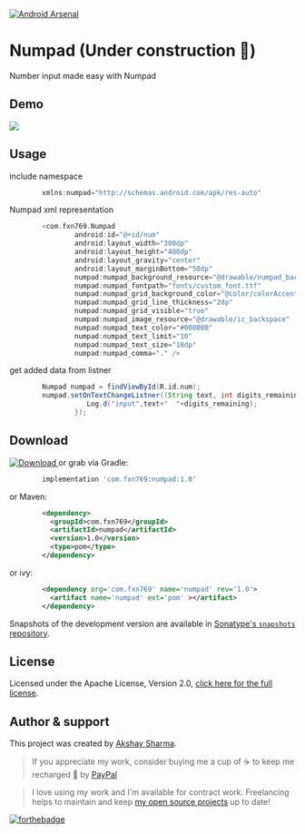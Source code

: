 [![Android Arsenal](https://img.shields.io/badge/Android%20Arsenal-Numpad-blue.svg?style=flat-square)](https://android-arsenal.com/details/1/6600)

Numpad (Under construction 🚧)
======
Number input made easy with Numpad



Demo
----
![](media/media.gif)

Usage
-----
include namespace
```groovy
        xmlns:numpad="http://schemas.android.com/apk/res-auto"
```
Numpad xml representation
```groovy
        <com.fxn769.Numpad
                android:id="@+id/num"
                android:layout_width="300dp"
                android:layout_height="400dp"
                android:layout_gravity="center"
                android:layout_marginBottom="50dp"
                numpad:numpad_background_resource="@drawable/numpad_background"
                numpad:numpad_fontpath="fonts/custom_font.ttf"
                numpad:numpad_grid_background_color="@color/colorAccent"
                numpad:numpad_grid_line_thickness="2dp"
                numpad:numpad_grid_visible="true"
                numpad:numpad_image_resource="@drawable/ic_backspace"
                numpad:numpad_text_color="#000000"
                numpad:numpad_text_limit="10"
                numpad:numpad_text_size="18dp"
                numpad:numpad_comma="." />
```

get added data from listner
```groovy
        Numpad numpad = findViewById(R.id.num);
        numpad.setOnTextChangeListner((String text, int digits_remaining) -> {
                   Log.d("input",text+"  "+digits_remaining);
                });
```

Download
--------

 [ ![Download](https://api.bintray.com/packages/fxn769/android_projects/Numpad/images/download.svg) ](https://bintray.com/fxn769/android_projects/Numpad/_latestVersion)  or grab via Gradle:
```groovy
        implementation 'com.fxn769:numpad:1.0'
```
or Maven:
```xml
        <dependency>
          <groupId>com.fxn769</groupId>
          <artifactId>numpad</artifactId>
          <version>1.0</version>
          <type>pom</type>
        </dependency>
```
or ivy:
```xml
        <dependency org='com.fxn769' name='numpad' rev='1.0'>
          <artifact name='numpad' ext='pom' ></artifact>
        </dependency>
```
Snapshots of the development version are available in [Sonatype's `snapshots` repository][snap].



## License
Licensed under the Apache License, Version 2.0, [click here for the full license](/LICENSE).

## Author & support
This project was created by [Akshay Sharma](https://akshay2211.github.io/).

> If you appreciate my work, consider buying me a cup of :coffee: to keep me recharged :metal: by [PayPal](https://www.paypal.me/akshay2211)

> I love using my work and I'm available for contract work. Freelancing helps to maintain and keep [my open source projects](https://github.com/akshay2211/) up to date!

[![forthebadge](http://forthebadge.com/images/badges/built-for-android.svg)](http://forthebadge.com)


 [snap]: https://oss.sonatype.org/content/repositories/snapshots/

